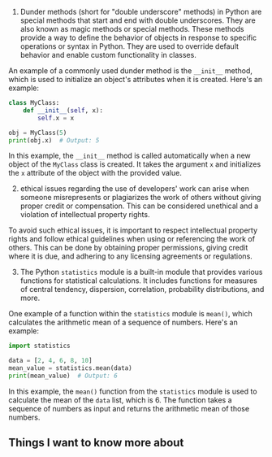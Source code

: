 1. Dunder methods (short for "double underscore" methods) in Python are special methods that start and end with double underscores. They are also known as magic methods or special methods. These methods provide a way to define the behavior of objects in response to specific operations or syntax in Python. They are used to override default behavior and enable custom functionality in classes.

An example of a commonly used dunder method is the `__init__` method, which is used to initialize an object's attributes when it is created. Here's an example:

```python
class MyClass:
    def __init__(self, x):
        self.x = x

obj = MyClass(5)
print(obj.x)  # Output: 5
```

In this example, the `__init__` method is called automatically when a new object of the `MyClass` class is created. It takes the argument `x` and initializes the `x` attribute of the object with the provided value.

2.  ethical issues regarding the use of developers' work can arise when someone misrepresents or plagiarizes the work of others without giving proper credit or compensation. This can be considered unethical and a violation of intellectual property rights.

To avoid such ethical issues, it is important to respect intellectual property rights and follow ethical guidelines when using or referencing the work of others. This can be done by obtaining proper permissions, giving credit where it is due, and adhering to any licensing agreements or regulations.

3. The Python `statistics` module is a built-in module that provides various functions for statistical calculations. It includes functions for measures of central tendency, dispersion, correlation, probability distributions, and more.

One example of a function within the `statistics` module is `mean()`, which calculates the arithmetic mean of a sequence of numbers. Here's an example:

```python
import statistics

data = [2, 4, 6, 8, 10]
mean_value = statistics.mean(data)
print(mean_value)  # Output: 6
```

In this example, the `mean()` function from the `statistics` module is used to calculate the mean of the `data` list, which is 6. The function takes a sequence of numbers as input and returns the arithmetic mean of those numbers.

## Things I want to know more about